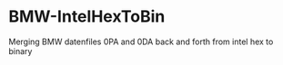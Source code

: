 BMW-IntelHexToBin
=================

Merging BMW datenfiles 0PA and 0DA back and forth from intel hex to binary
